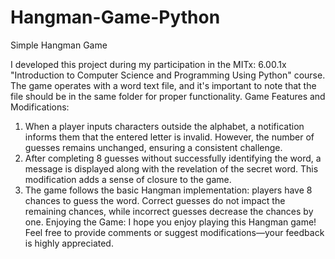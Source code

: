 # Hangman-Game-Python

Simple Hangman Game

I developed this project during my participation in the MITx: 6.00.1x "Introduction to Computer Science and Programming Using Python" course. The game operates with a word text file, and it's important to note that the file should be in the same folder for proper functionality.
Game Features and Modifications:
1.	When a player inputs characters outside the alphabet, a notification informs them that the entered letter is invalid. However, the number of guesses remains unchanged, ensuring a consistent challenge.
2.	After completing 8 guesses without successfully identifying the word, a message is displayed along with the revelation of the secret word. This modification adds a sense of closure to the game.
3.	The game follows the basic Hangman implementation: players have 8 chances to guess the word. Correct guesses do not impact the remaining chances, while incorrect guesses decrease the chances by one.
Enjoying the Game:
I hope you enjoy playing this Hangman game! Feel free to provide comments or suggest modifications—your feedback is highly appreciated.
